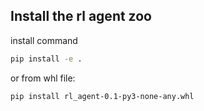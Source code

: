 ## Install the rl agent zoo
install command
```bash
pip install -e .
```
or from whl file:
```bash
pip install rl_agent-0.1-py3-none-any.whl 
```

